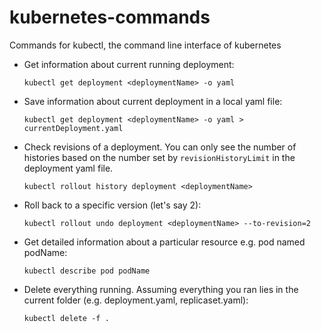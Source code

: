 # kubernetes-commands
Commands for kubectl, the command line interface of kubernetes

- Get information about current running deployment: 

  ```kubectl get deployment <deploymentName> -o yaml```
  
- Save information about current deployment in a local yaml file: 

  ```kubectl get deployment <deploymentName> -o yaml > currentDeployment.yaml```
  
- Check revisions of a deployment. You can only see the number of histories based on the number set by `revisionHistoryLimit` in the deployment yaml file. 

  ```kubectl rollout history deployment <deploymentName>```
  
- Roll back to a specific version (let's say 2): 

  ```kubectl rollout undo deployment <deploymentName> --to-revision=2```
  
- Get detailed information about a particular resource e.g. pod named podName: 

  ```kubectl describe pod podName```
  
- Delete everything running. Assuming everything you ran lies in the current folder (e.g. deployment.yaml, replicaset.yaml): 

  ```kubectl delete -f .```
